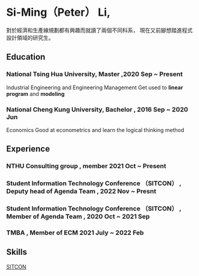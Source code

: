 # Si-Ming（Peter） Li,
對於經濟和生產線規劃都有興趣而就讀了兩個不同科系，
現在又前腳想踏進程式設計領域的研究生。

## Education
### National Tsing Hua University, Master ,2020 Sep ~ Present
Industrial Engineering and Engineering Management
Get used to **linear program** and **modeling**

### National Cheng Kung University, Bachelor , 2016 Sep ~ 2020 Jun
Economics
Good at econometrics and learn the logical thinking method

## Experience

### NTHU Consulting group , member 2021 Oct ~ Present

### Student Information Technology Conference （SITCON） , Deputy head of Agenda Team , 2022 Nov ~ Presnt

### Student Information Technology Conference （SITCON） , Member of Agenda Team , 2020 Oct ~ 2021 Sep

### TMBA , Member of ECM 2021 July ~ 2022 Feb

## Skills

[SITCON](https://sitcon.org/)
<!--
## Welcome to GitHub Pages
Hi Peter
You can use the [editor on GitHub](https://github.com/peter-smile/peter-smile.github.io/edit/main/index.md) to maintain and preview the content for your website in Markdown files.

Whenever you commit to this repository, GitHub Pages will run [Jekyll](https://jekyllrb.com/) to rebuild the pages in your site, from the content in your Markdown files.

### Markdown

Markdown is a lightweight and easy-to-use syntax for styling your writing. It includes conventions for

```markdown
Syntax highlighted code block

# Header 1
## Header 2
### Header 3

- Bulleted
- List

1. Numbered
2. List

**Bold** and _Italic_ and `Code` text

[Link](url) and ![Image](src)
```

For more details see [Basic writing and formatting syntax](https://docs.github.com/en/github/writing-on-github/getting-started-with-writing-and-formatting-on-github/basic-writing-and-formatting-syntax).

### Jekyll Themes

Your Pages site will use the layout and styles from the Jekyll theme you have selected in your [repository settings](https://github.com/peter-smile/peter-smile.github.io/settings/pages). The name of this theme is saved in the Jekyll `_config.yml` configuration file.

### Support or Contact

Having trouble with Pages? Check out our [documentation](https://docs.github.com/categories/github-pages-basics/) or [contact support](https://support.github.com/contact) and we’ll help you sort it out.
-->
